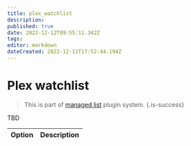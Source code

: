 ```yaml
---
title: plex_watchlist
description: 
published: true
date: 2022-12-12T09:55:11.342Z
tags: 
editor: markdown
dateCreated: 2022-12-11T17:52:44.194Z
---
```


# Plex watchlist

> This is part of [managed list](/Plugins/List) plugin system.
{.is-success}


TBD

|  Option  |  Description  |
| --- | --- |
